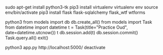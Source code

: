 sudo apt-get install python3-tk
pip3 install virtualenv
virtualenv env
source env/bin/activate
pip3 install flask flask-sqlalchemy flask_wtf wtforms

python3
from models import db
db.create_all()
from models import Task
from datetime import datetime
t = Task(title="Practice Oud", date=datetime.utcnow())
t
db.session.add(t)
db.session.commit()
Task.query.all()
exit()

python3 app.py
http://localhost:5000/
deactivate